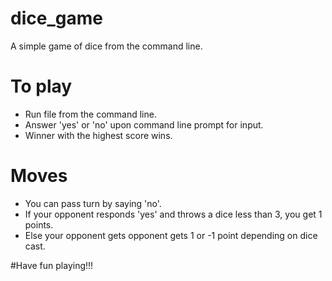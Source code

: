 # dice_game

A simple game of dice from the command line.

# To play 
- Run file from the command line.
- Answer 'yes' or 'no' upon command line prompt for input.
- Winner with the highest score wins.

# Moves
- You can pass turn by saying 'no'.
- If your opponent responds 'yes' and throws a dice less than 3, you get 1 points.
- Else your opponent gets opponent gets 1 or -1 point depending on dice cast.

#Have fun playing!!!
